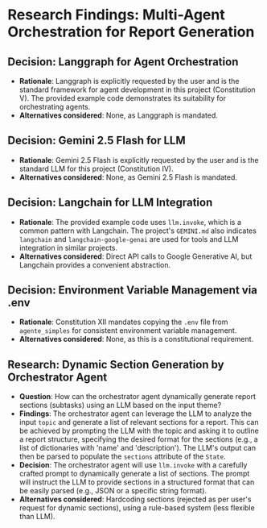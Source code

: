 # Research Findings: Multi-Agent Orchestration for Report Generation

## Decision: Langgraph for Agent Orchestration
- **Rationale**: Langgraph is explicitly requested by the user and is the standard framework for agent development in this project (Constitution V). The provided example code demonstrates its suitability for orchestrating agents.
- **Alternatives considered**: None, as Langgraph is mandated.

## Decision: Gemini 2.5 Flash for LLM
- **Rationale**: Gemini 2.5 Flash is explicitly requested by the user and is the standard LLM for this project (Constitution IV).
- **Alternatives considered**: None, as Gemini 2.5 Flash is mandated.

## Decision: Langchain for LLM Integration
- **Rationale**: The provided example code uses `llm.invoke`, which is a common pattern with Langchain. The project's `GEMINI.md` also indicates `langchain` and `langchain-google-genai` are used for tools and LLM integration in similar projects.
- **Alternatives considered**: Direct API calls to Google Generative AI, but Langchain provides a convenient abstraction.

## Decision: Environment Variable Management via .env
- **Rationale**: Constitution XII mandates copying the `.env` file from `agente_simples` for consistent environment variable management.
- **Alternatives considered**: None, as this is a constitutional requirement.

## Research: Dynamic Section Generation by Orchestrator Agent
- **Question**: How can the orchestrator agent dynamically generate report sections (subtasks) using an LLM based on the input theme?
- **Findings**: The orchestrator agent can leverage the LLM to analyze the input `topic` and generate a list of relevant sections for a report. This can be achieved by prompting the LLM with the topic and asking it to outline a report structure, specifying the desired format for the sections (e.g., a list of dictionaries with 'name' and 'description'). The LLM's output can then be parsed to populate the `sections` attribute of the `State`.
- **Decision**: The orchestrator agent will use `llm.invoke` with a carefully crafted prompt to dynamically generate a list of sections. The prompt will instruct the LLM to provide sections in a structured format that can be easily parsed (e.g., JSON or a specific string format).
- **Alternatives considered**: Hardcoding sections (rejected as per user's request for dynamic sections), using a rule-based system (less flexible than LLM).
